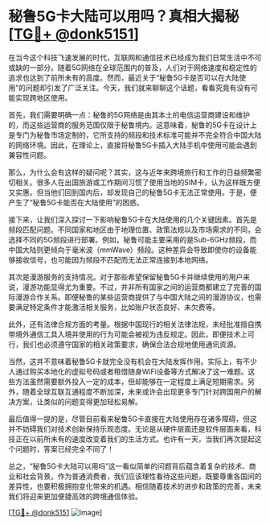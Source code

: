# 秘鲁5G卡大陆可以用吗？真相大揭秘[[TG💪+ @donk5151](https://t.me/s/donk5151)]

在当今这个科技飞速发展的时代，互联网和通信技术已经成为我们日常生活中不可或缺的一部分。随着5G网络在全球范围内的普及，人们对于网络速度和稳定性的追求也达到了前所未有的高度。然而，最近关于“秘鲁5G卡是否可以在大陆使用”的问题却引发了广泛关注。今天，我们就来聊聊这个话题，看看究竟有没有可能实现跨地区使用。

首先，我们需要明确一点：秘鲁的5G网络是由其本土的电信运营商建设和维护的，而这些运营商的服务范围仅限于秘鲁境内。这意味着，秘鲁的5G卡在设计上是专门为秘鲁市场定制的，它所支持的频段和技术标准可能并不完全符合中国大陆的网络环境。因此，在理论上，直接将秘鲁5G卡插入大陆手机中使用可能会遇到兼容性问题。

那么，为什么会有这样的疑问呢？其实，这与近年来跨境旅行和工作的日益频繁密切相关。很多人在出国旅游或工作期间习惯了使用当地的SIM卡，认为这样既方便又实惠。但当他们回到国内后，却发现自己的秘鲁5G卡无法正常使用。于是，便产生了“秘鲁5G卡能否在大陆使用”的困惑。

接下来，让我们深入探讨一下影响秘鲁5G卡在大陆使用的几个关键因素。首先是频段匹配问题。不同国家和地区由于地理位置、政策法规以及市场需求的不同，会选择不同的5G频段进行部署。例如，秘鲁可能主要采用的是Sub-6GHz频段，而中国大陆则更倾向于毫米波（mmWave）频段。这种差异会导致即使你的设备能够接收信号，也可能因为频段不匹配而无法正常连接到本地网络。

其次是漫游服务的支持情况。对于那些希望保留秘鲁5G卡并继续使用的用户来说，漫游功能显得尤为重要。不过，并非所有国家之间的运营商都建立了完善的国际漫游合作关系。即便秘鲁的某些运营商提供了与中国大陆之间的漫游协议，也需要满足特定条件才能激活相关服务，比如账户状态良好、未欠费等。

此外，还有法律合规方面的考量。根据中国现行的相关法律法规，未经批准擅自携带境外通信工具入境并使用的行为可能会被视为违反规定。因此，即便技术上可行，我们也必须遵守国家的相关政策要求，确保合法合规地使用通讯资源。

当然，这并不意味着秘鲁5G卡就完全没有机会在大陆发挥作用。实际上，有不少人通过购买本地化的虚拟号码或者租借随身WiFi设备等方式解决了这一难题。这些方法虽然需要额外投入一定的成本，但却能够在一定程度上满足短期需求。另外，随着全球互联互通程度不断加深，未来或许会出现更多专门针对跨国用户的解决方案，让类似的问题变得更加轻松易解。

最后值得一提的是，尽管目前看来秘鲁5G卡直接在大陆使用存在诸多障碍，但这并不妨碍我们对技术创新保持乐观态度。无论是从硬件层面还是软件层面来看，科技正在以前所未有的速度改变着我们的生活方式。也许有一天，当我们再次提起这个问题时，答案已经完全不同了！

总之，“秘鲁5G卡大陆可以用吗”这一看似简单的问题背后蕴含着复杂的技术、商业和社会背景。作为普通消费者，我们应该理性看待这些问题，既要尊重各国间的差异性，也要积极拥抱变化带来的机遇。相信随着技术的进步和政策的完善，未来我们将迎来更加便捷高效的跨境通信体验。

[[TG💪+ @donk5151](https://t.me/s/donk5151) ![Image](https://i.postimg.cc/rwNCRYN7/Snipaste-2025-04-30-17-27-05.png)]